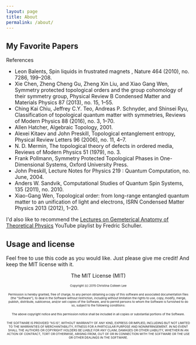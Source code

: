 ```yaml
---
layout: page
title: About
permalink: /about/
---
```




## My Favorite Papers

References
*  Leon Balents, Spin liquids in frustrated magnets , Nature 464 (2010), no. 7286, 199–208.
*  Xie Chen, Zheng Cheng Gu, Zheng Xin Liu, and Xiao Gang Wen, Symmetry protected topological orders and the group cohomology of their symmetry group, Physical Review B Condensed Matter and Materials Physics 87 (2013), no. 15, 1–55.
*  Ching Kai Chiu, Jeffrey C.Y. Teo, Andreas P. Schnyder, and Shinsei Ryu, Classification  of topological  quantum  matter  with  symmetries,  Reviews of Modern Physics 88 (2016),  no. 3, 1–70.
*  Allen Hatcher, Algebraic Topology, 2001.
*  Alexei Kitaev and John Preskill, Topological entanglement entropy, Physical Review Letters 96 (2006), no. 11, 4–7.
*  N. D. Mermin, The topological theory of defects in ordered media, Reviews of Modern Physics 51 (1979), no. 3.
*  Frank Pollmann, Symmetry Protected Topological Phases in One-Dimensional Systems, Oxford University Press.
*  John Preskill, Lecture Notes for Physics 219 :  Quantum Computation, no. June, 2004.
*  Anders W. Sandvik, Computational Studies of Quantum Spin Systems, 135 (2011), no. 2010.
*  Xiao-Gang Wen, Topological  order:  from  long-range  entangled  quantum  matter  to  an  unification of light and electrons, ISRN Condensed Matter Physics 2013 (2012), 1–20.

I'd also like to recommend the [<u>Lectures on Gemeterical Anatomy of Theoretical Physics</u>](https://www.youtube.com/playlist?list=PLPH7f_7ZlzxTi6kS4vCmv4ZKm9u8g5yic) YouTube playlist by Fredric Schuller.  

## Usage and license

Feel free to use this code as you would like. Just please give me credit! And keep the MIT license with it.


<sub><center>
The MIT License (MIT)

<sub><sub><sub>
Copyright (c) 2015 Christina Colleen Lee

<sub><sub><sub>
Permission is hereby granted, free of charge, to any person obtaining a copy
of this software and associated documentation files (the "Software"), to deal
in the Software without restriction, including without limitation the rights
to use, copy, modify, merge, publish, distribute, sublicense, and/or sell
copies of the Software, and to permit persons to whom the Software is
furnished to do so, subject to the following conditions:

<sub><sub><sub>
The above copyright notice and this permission notice shall be included in all
copies or substantial portions of the Software.

<sub><sub><sub>
THE SOFTWARE IS PROVIDED "AS IS", WITHOUT WARRANTY OF ANY KIND, EXPRESS OR
IMPLIED, INCLUDING BUT NOT LIMITED TO THE WARRANTIES OF MERCHANTABILITY,
FITNESS FOR A PARTICULAR PURPOSE AND NONINFRINGEMENT. IN NO EVENT SHALL THE
AUTHORS OR COPYRIGHT HOLDERS BE LIABLE FOR ANY CLAIM, DAMAGES OR OTHER
LIABILITY, WHETHER IN AN ACTION OF CONTRACT, TORT OR OTHERWISE, ARISING FROM,
OUT OF OR IN CONNECTION WITH THE SOFTWARE OR THE USE OR OTHER DEALINGS IN THE
SOFTWARE.
